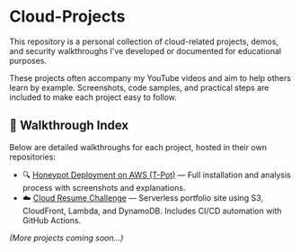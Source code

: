 # Cloud-Projects

This repository is a personal collection of cloud-related projects, demos, and security walkthroughs I've developed or documented for educational purposes.

These projects often accompany my YouTube videos and aim to help others learn by example. Screenshots, code samples, and practical steps are included to make each project easy to follow.

## 📁 Walkthrough Index

Below are detailed walkthroughs for each project, hosted in their own repositories:

- 🔍 [Honeypot Deployment on AWS (T-Pot)](https://github.com/HumbertoRdz/honeypot-deployment) — Full installation and analysis process with screenshots and explanations.
- ☁️ [Cloud Resume Challenge](https://github.com/HumbertoRdz/Cloud-Resume-Challenge) — Serverless portfolio site using S3, CloudFront, Lambda, and DynamoDB. Includes CI/CD automation with GitHub Actions.


*(More projects coming soon...)*

